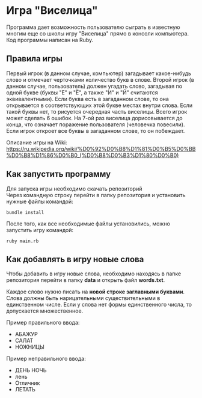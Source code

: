 # Игра "Виселица"
Программа дает возможность пользователю сыграть в известную многим еще со школы игру "Виселица" прямо в консоли компьютера.
Код программы написан на Ruby.
## Правила игры
Первый игрок (в данном случае, компьютер) загадывает какое-нибудь слово и отмечает черточками количество букв в слове. Второй игрок (в данном случае, пользователь) должен угадать слово, загадывая по одной букве (буквы "Е" и "Ё", а также "И" и "Й" считаются эквивалентными). Если буква есть в загаданном слове, то она открывается в соответствующих этой букве местах внутри слова. Если такой буквы нет, то рисуется очередная часть виселицы. Всего игрок может сделать 6 ошибок. На 7-ой раз виселица дорисовывается до конца, что означает поражение пользователя (человечка повесили). Если игрок откроет все буквы в загаданном слове, то он побеждает.

Описание игры на Wiki: https://ru.wikipedia.org/wiki/%D0%92%D0%B8%D1%81%D0%B5%D0%BB%D0%B8%D1%86%D0%B0_(%D0%B8%D0%B3%D1%80%D0%B0)
## Как запустить программу
Для запуска игры необходимо скачать репозиторий  
Через командную строку перейти в папку репозитория и установить нужные файлы командой:
```
bundle install
```
После того, как все необходимые файлы установились, можно запустить игру командой:
```
ruby main.rb
```

## Как добавлять в игру новые слова
Чтобы добавить в игру новые слова, необходимо находясь в папке репозитория перейти в папку **data** и открыть файл **words.txt**.

Каждое слово нужно писать на **новой строке заглавными буквами**. Слова должны быть нарицательными существительными в единственном числе. Если у слова нет формы единственного числа, то допускается множественное.

Пример правильного ввода:
- АБАЖУР
- САЛАТ
- НОЖНИЦЫ

Пример неправильного ввода:
- ДЕНЬ НОЧЬ
- лень
- Отличник
- ЛЕТАТЬ

